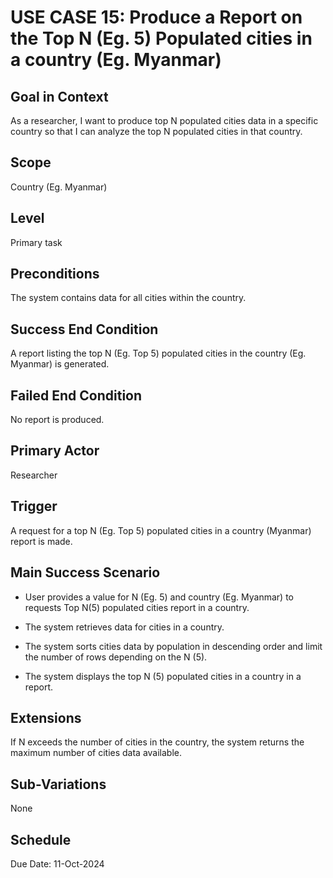 # USE CASE 15: Produce a Report on the Top N (Eg. 5) Populated cities in a country (Eg. Myanmar)

## Goal in Context

As a researcher, I want to produce top N populated cities data in a specific country so that I can analyze the top N
populated cities in that country.

## Scope

Country (Eg. Myanmar)

## Level

Primary task

## Preconditions

The system contains data for all cities within the country.

## Success End Condition

A report listing the top N (Eg. Top 5) populated cities in the country (Eg. Myanmar) is generated.

## Failed End Condition

No report is produced.

## Primary Actor

Researcher

## Trigger

A request for a top N (Eg. Top 5) populated cities in a country (Myanmar) report is made.

## Main Success Scenario

- User provides a value for N (Eg. 5) and country (Eg. Myanmar) to requests Top N(5) populated cities report in a
  country.

- The system retrieves data for cities in a country.

- The system sorts cities data by population in descending order and limit the number of rows depending on the N (5).

- The system displays the top N (5) populated cities in a country in a report.

## Extensions

If N exceeds the number of cities in the country, the system returns the maximum number of cities data available.

## Sub-Variations

None

## Schedule

Due Date: 11-Oct-2024